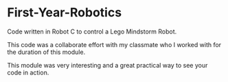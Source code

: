 # First-Year-Robotics

Code written in Robot C to control a Lego Mindstorm Robot.

This code was a collaborate effort with my classmate who I worked with for the 
duration of this module.

This module was very interesting and a great practical way to see your code in action.
